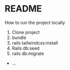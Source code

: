 # README
How to run the project locally
1. Clone project 
2. bundle
3. rails tailwindcss:install
4. Rails db:seed
5. rails db:migrate

* ...

